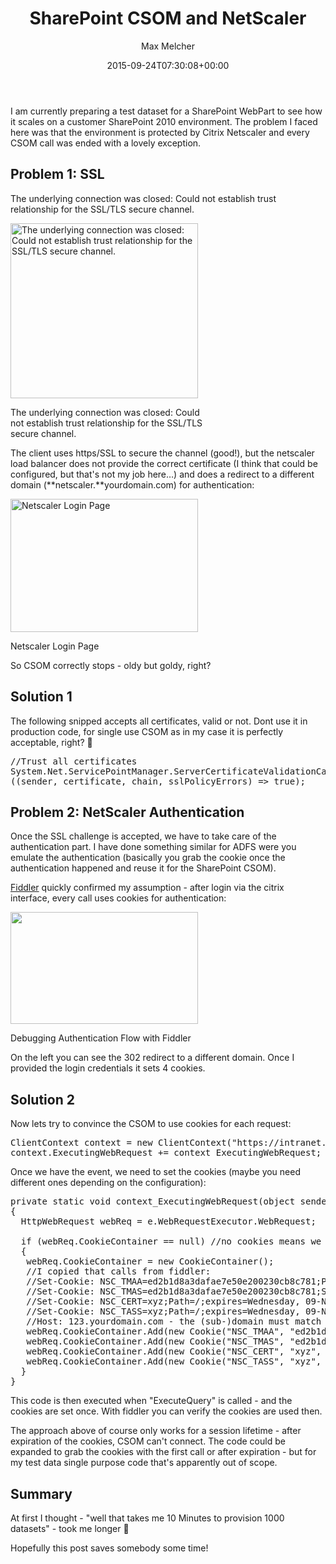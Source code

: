 ﻿---
title: SharePoint CSOM and NetScaler
author: Max Melcher
aliases:
   - "/post/2015-09-24-sharepoint-csom-and-netscaler/"
2015: "09"
type: post
date: 2015-09-24T07:30:08+00:00
url: /2015/09/sharepoint-csom-and-netscaler/
yourls_shorturl:
  - http://melcher.it/s/5K
categories:
  - Development
  - SharePoint 2007
  - SharePoint 2010
  - SharePoint 2013
  - SharePoint 2016

---
I am currently preparing a test dataset for a SharePoint WebPart to see how it scales on a customer SharePoint 2010 environment. The problem I faced here was that the environment is protected by Citrix Netscaler and every CSOM call was ended with a lovely exception.

## Problem 1: SSL

The underlying connection was closed: Could not establish trust relationship for the SSL/TLS secure channel.

<div id="attachment_1975" style="width: 310px" class="wp-caption aligncenter">
  <a href="https://melcher.it/wp-content/uploads/2015-09-23-18_24_02-ProvideTestData-Debugging-Microsoft-Visual-Studio-Administrator.png"><img data-attachment-id="1975" data-permalink="https://melcher.it/2015/09/sharepoint-csom-and-netscaler/2015-09-23-18_24_02-providetestdata-debugging-microsoft-visual-studio-administrator/" data-orig-file="https://melcher.it/wp-content/uploads/2015-09-23-18_24_02-ProvideTestData-Debugging-Microsoft-Visual-Studio-Administrator.png" data-orig-size="734,684" data-comments-opened="1" data-image-meta="{&quot;aperture&quot;:&quot;0&quot;,&quot;credit&quot;:&quot;&quot;,&quot;camera&quot;:&quot;&quot;,&quot;caption&quot;:&quot;&quot;,&quot;created_timestamp&quot;:&quot;0&quot;,&quot;copyright&quot;:&quot;&quot;,&quot;focal_length&quot;:&quot;0&quot;,&quot;iso&quot;:&quot;0&quot;,&quot;shutter_speed&quot;:&quot;0&quot;,&quot;title&quot;:&quot;&quot;,&quot;orientation&quot;:&quot;0&quot;}" data-image-title="The underlying connection was closed: Could not establish trust relationship for the SSL/TLS secure channel." data-image-description="" data-medium-file="https://melcher.it/wp-content/uploads/2015-09-23-18_24_02-ProvideTestData-Debugging-Microsoft-Visual-Studio-Administrator-300x280.png" data-large-file="https://melcher.it/wp-content/uploads/2015-09-23-18_24_02-ProvideTestData-Debugging-Microsoft-Visual-Studio-Administrator.png" class="size-medium wp-image-1975" src="https://melcher.it/wp-content/uploads/2015-09-23-18_24_02-ProvideTestData-Debugging-Microsoft-Visual-Studio-Administrator-300x280.png" alt="The underlying connection was closed: Could not establish trust relationship for the SSL/TLS secure channel." width="300" height="280" srcset="https://melcher.it/wp-content/uploads/2015-09-23-18_24_02-ProvideTestData-Debugging-Microsoft-Visual-Studio-Administrator-300x280.png 300w, https://melcher.it/wp-content/uploads/2015-09-23-18_24_02-ProvideTestData-Debugging-Microsoft-Visual-Studio-Administrator.png 734w" sizes="(max-width: 300px) 100vw, 300px" /></a>
  
  <p class="wp-caption-text">
    The underlying connection was closed: Could not establish trust relationship for the SSL/TLS secure channel.
  </p>
</div>

The client uses https/SSL to secure the channel (good!), but the netscaler load balancer does not provide the correct certificate (I think that could be configured, but that's not my job here&#8230;) and does a redirect to a different domain (**netscaler.**yourdomain.com) for authentication:

<div id="attachment_1976" style="width: 310px" class="wp-caption aligncenter">
  <a href="https://melcher.it/wp-content/uploads/Netscaler-Login-‎-Microsoft-Edge.png"><img data-attachment-id="1976" data-permalink="https://melcher.it/2015/09/sharepoint-csom-and-netscaler/netscaler-login-%e2%80%8e-microsoft-edge/" data-orig-file="https://melcher.it/wp-content/uploads/Netscaler-Login-‎-Microsoft-Edge.png" data-orig-size="1022,726" data-comments-opened="1" data-image-meta="{&quot;aperture&quot;:&quot;0&quot;,&quot;credit&quot;:&quot;&quot;,&quot;camera&quot;:&quot;&quot;,&quot;caption&quot;:&quot;&quot;,&quot;created_timestamp&quot;:&quot;0&quot;,&quot;copyright&quot;:&quot;&quot;,&quot;focal_length&quot;:&quot;0&quot;,&quot;iso&quot;:&quot;0&quot;,&quot;shutter_speed&quot;:&quot;0&quot;,&quot;title&quot;:&quot;&quot;,&quot;orientation&quot;:&quot;0&quot;}" data-image-title="Netscaler Login ‎- Microsoft Edge" data-image-description="" data-medium-file="https://melcher.it/wp-content/uploads/Netscaler-Login-‎-Microsoft-Edge-300x213.png" data-large-file="https://melcher.it/wp-content/uploads/Netscaler-Login-‎-Microsoft-Edge.png" class="size-medium wp-image-1976" src="https://melcher.it/wp-content/uploads/Netscaler-Login-‎-Microsoft-Edge-300x213.png" alt="Netscaler Login Page" width="300" height="213" srcset="https://melcher.it/wp-content/uploads/Netscaler-Login-‎-Microsoft-Edge-300x213.png 300w, https://melcher.it/wp-content/uploads/Netscaler-Login-‎-Microsoft-Edge-930x661.png 930w, https://melcher.it/wp-content/uploads/Netscaler-Login-‎-Microsoft-Edge-765x543.png 765w, https://melcher.it/wp-content/uploads/Netscaler-Login-‎-Microsoft-Edge.png 1022w" sizes="(max-width: 300px) 100vw, 300px" /></a>
  
  <p class="wp-caption-text">
    Netscaler Login Page
  </p>
</div>

So CSOM correctly stops - oldy but goldy, right?

## Solution 1

The following snipped accepts all certificates, valid or not. Dont use it in production code, for single use CSOM as in my case it is perfectly acceptable, right? 🙂

<pre class="lang:c# decode:true ">//Trust all certificates
System.Net.ServicePointManager.ServerCertificateValidationCallback =
((sender, certificate, chain, sslPolicyErrors) =&gt; true);</pre>

## Problem 2: NetScaler Authentication

Once the SSL challenge is accepted, we have to take care of the authentication part. I have done something similar for ADFS were you emulate the authentication (basically you grab the cookie once the authentication happened and reuse it for the SharePoint CSOM).

[Fiddler][1] quickly confirmed my assumption - after login via the citrix interface, every call uses cookies for authentication:

<div id="attachment_1979" style="width: 310px" class="wp-caption aligncenter">
  <a href="https://melcher.it/wp-content/uploads/2015-09-23-18_39_23-Fiddler-Web-Debugger1.png"><img data-attachment-id="1979" data-permalink="https://melcher.it/2015/09/sharepoint-csom-and-netscaler/2015-09-23-18_39_23-fiddler-web-debugger-2/" data-orig-file="https://melcher.it/wp-content/uploads/2015-09-23-18_39_23-Fiddler-Web-Debugger1.png" data-orig-size="1270,759" data-comments-opened="1" data-image-meta="{&quot;aperture&quot;:&quot;0&quot;,&quot;credit&quot;:&quot;&quot;,&quot;camera&quot;:&quot;&quot;,&quot;caption&quot;:&quot;&quot;,&quot;created_timestamp&quot;:&quot;0&quot;,&quot;copyright&quot;:&quot;&quot;,&quot;focal_length&quot;:&quot;0&quot;,&quot;iso&quot;:&quot;0&quot;,&quot;shutter_speed&quot;:&quot;0&quot;,&quot;title&quot;:&quot;&quot;,&quot;orientation&quot;:&quot;0&quot;}" data-image-title="Debugging Authentication Flow with Fiddler" data-image-description="" data-medium-file="https://melcher.it/wp-content/uploads/2015-09-23-18_39_23-Fiddler-Web-Debugger1-300x179.png" data-large-file="https://melcher.it/wp-content/uploads/2015-09-23-18_39_23-Fiddler-Web-Debugger1-1024x612.png" class="wp-image-1979 size-medium" src="https://melcher.it/wp-content/uploads/2015-09-23-18_39_23-Fiddler-Web-Debugger1-300x179.png" alt="" width="300" height="179" srcset="https://melcher.it/wp-content/uploads/2015-09-23-18_39_23-Fiddler-Web-Debugger1-300x179.png 300w, https://melcher.it/wp-content/uploads/2015-09-23-18_39_23-Fiddler-Web-Debugger1-1024x612.png 1024w, https://melcher.it/wp-content/uploads/2015-09-23-18_39_23-Fiddler-Web-Debugger1-930x556.png 930w, https://melcher.it/wp-content/uploads/2015-09-23-18_39_23-Fiddler-Web-Debugger1-765x457.png 765w, https://melcher.it/wp-content/uploads/2015-09-23-18_39_23-Fiddler-Web-Debugger1.png 1270w" sizes="(max-width: 300px) 100vw, 300px" /></a>
  
  <p class="wp-caption-text">
    Debugging Authentication Flow with Fiddler
  </p>
</div>

On the left you can see the 302 redirect to a different domain. Once I provided the login credentials it sets 4 cookies.

## Solution 2

Now lets try to convince the CSOM to use cookies for each request:

<pre class="lang:default decode:true">ClientContext context = new ClientContext("https://intranet.yourdomain.com"); //open a new context
context.ExecutingWebRequest += context_ExecutingWebRequest; //attach to the event</pre>

Once we have the event, we need to set the cookies (maybe you need different ones depending on the configuration):

<pre class="lang:c# decode:true ">private static void context_ExecutingWebRequest(object sender, WebRequestEventArgs e)
{
  HttpWebRequest webReq = e.WebRequestExecutor.WebRequest;

  if (webReq.CookieContainer == null) //no cookies means we are not yet authenticated
  {
   webReq.CookieContainer = new CookieContainer();
   //I copied that calls from fiddler:
   //Set-Cookie: NSC_TMAA=ed2b1d8a3dafae7e50e200230cb8c781;Path=/;Domain=yourdomain.com
   //Set-Cookie: NSC_TMAS=ed2b1d8a3dafae7e50e200230cb8c781;Secure;Path=/;Domain=yourdomain.com
   //Set-Cookie: NSC_CERT=xyz;Path=/;expires=Wednesday, 09-Nov-1999 23:12:40 GMT
   //Set-Cookie: NSC_TASS=xyz;Path=/;expires=Wednesday, 09-Nov-1999 23:12:40 GMT
   //Host: 123.yourdomain.com - the (sub-)domain must match or the cookies will not be sent! 
   webReq.CookieContainer.Add(new Cookie("NSC_TMAA", "ed2b1d8a3dafae7e50e200230cb8c781", "/", "123.yourdomain.com"));
   webReq.CookieContainer.Add(new Cookie("NSC_TMAS", "ed2b1d8a3dafae7e50e200230cb8c781", "/", "123.yourdomain.com"));
   webReq.CookieContainer.Add(new Cookie("NSC_CERT", "xyz", "/", "123.yourdomain.com"));
   webReq.CookieContainer.Add(new Cookie("NSC_TASS", "xyz", "/", "123.yourdomain.com"));
  }
}</pre>

This code is then executed when "ExecuteQuery" is called - and the cookies are set once. With fiddler you can verify the cookies are used then.

The approach above of course only works for a session lifetime - after expiration of the cookies, CSOM can't connect. The code could be expanded to grab the cookies with the first call or after expiration - but for my test data single purpose code that's apparently out of scope.

## Summary

At first I thought - "well that takes me 10 Minutes to provision 1000 datasets" - took me longer 🙂

Hopefully this post saves somebody some time!

 [1]: http://www.telerik.com/fiddler
